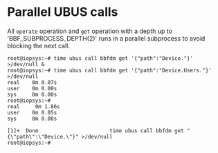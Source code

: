 # Parallel UBUS calls

All `operate` operation and `get` operation with a depth up to 'BBF_SUBPROCESS_DEPTH(2)'
runs in a parallel subprocess to avoid blocking the next call.

```console
root@iopsys:~# time ubus call bbfdm get '{"path":"Device."}' >/dev/null &
root@iopsys:~# time ubus call bbfdm get '{"path":"Device.Users."}' >/dev/null
real    0m 0.07s
user    0m 0.00s
sys     0m 0.00s
root@iopsys:~#
real     0m 1.86s
user    0m 0.05s
sys     0m 0.00s

[1]+  Done                       time ubus call bbfdm get "{\"path\":\"Device.\"}" >/dev/null
root@iopsys:~#
```

